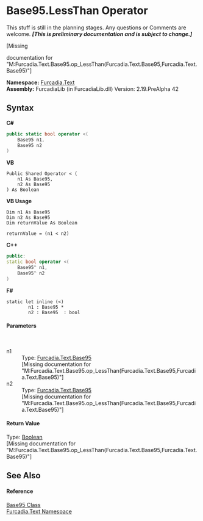 # Base95.LessThan Operator 
This stuff is still in the planning stages. Any questions or Comments are welcome. _**\[This is preliminary documentation and is subject to change.\]**_

\[Missing <summary> documentation for "M:Furcadia.Text.Base95.op_LessThan(Furcadia.Text.Base95,Furcadia.Text.Base95)"\]

**Namespace:**&nbsp;<a href="N_Furcadia_Text">Furcadia.Text</a><br />**Assembly:**&nbsp;FurcadiaLib (in FurcadiaLib.dll) Version: 2.19.PreAlpha 42

## Syntax

**C#**<br />
``` C#
public static bool operator <(
	Base95 n1,
	Base95 n2
)
```

**VB**<br />
``` VB
Public Shared Operator < ( 
	n1 As Base95,
	n2 As Base95
) As Boolean
```

**VB Usage**<br />
``` VB Usage
Dim n1 As Base95
Dim n2 As Base95
Dim returnValue As Boolean

returnValue = (n1 < n2)
```

**C++**<br />
``` C++
public:
static bool operator <(
	Base95^ n1, 
	Base95^ n2
)
```

**F#**<br />
``` F#
static let inline (<)
        n1 : Base95 * 
        n2 : Base95  : bool
```


#### Parameters
&nbsp;<dl><dt>n1</dt><dd>Type: <a href="T_Furcadia_Text_Base95">Furcadia.Text.Base95</a><br />\[Missing <param name="n1"/> documentation for "M:Furcadia.Text.Base95.op_LessThan(Furcadia.Text.Base95,Furcadia.Text.Base95)"\]</dd><dt>n2</dt><dd>Type: <a href="T_Furcadia_Text_Base95">Furcadia.Text.Base95</a><br />\[Missing <param name="n2"/> documentation for "M:Furcadia.Text.Base95.op_LessThan(Furcadia.Text.Base95,Furcadia.Text.Base95)"\]</dd></dl>

#### Return Value
Type: <a href="http://msdn2.microsoft.com/en-us/library/a28wyd50" target="_blank">Boolean</a><br />\[Missing <returns> documentation for "M:Furcadia.Text.Base95.op_LessThan(Furcadia.Text.Base95,Furcadia.Text.Base95)"\]

## See Also


#### Reference
<a href="T_Furcadia_Text_Base95">Base95 Class</a><br /><a href="N_Furcadia_Text">Furcadia.Text Namespace</a><br />
